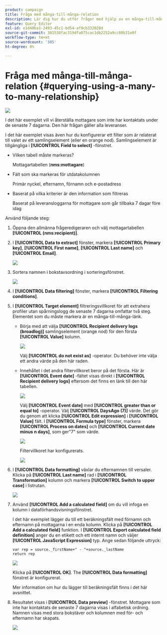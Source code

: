 ```yaml
---
product: campaign
title: Fråga med många-till-många-relation
description: Lär dig hur du utför frågor med hjälp av en många-till-många-relation
feature: Query Editor
exl-id: e1d40ba1-2493-45c1-bd54-af9cb332028d
source-git-commit: 381538fac319dfa075cac3db2252a9cc80b31e0f
workflow-type: tm+mt
source-wordcount: '385'
ht-degree: 0%

---
```


# Fråga med många-till-många-relation {#querying-using-a-many-to-many-relationship}

![](../../assets/v7-only.svg)

I det här exemplet vill vi återställa mottagare som inte har kontaktats under de senaste 7 dagarna. Den här frågan gäller alla leveranser.

I det här exemplet visas även hur du konfigurerar ett filter som är relaterat till valet av ett samlingselement (eller en orange nod). Samlingselement är tillgängliga i **[!UICONTROL Field to select]** -fönstret.

* Vilken tabell måste markeras?

   Mottagartabellen (**nms:mottagare**)

* Fält som ska markeras för utdatakolumnen

   Primär nyckel, efternamn, förnamn och e-postadress

* Baserat på vilka kriterier är den information som filtreras

   Baserat på leveransloggarna för mottagare som går tillbaka 7 dagar före idag

Använd följande steg:

1. Öppna den allmänna frågeredigeraren och välj mottagartabellen **[!UICONTROL (nms:recipient)]**.
1. I **[!UICONTROL Data to extract]** fönster, markera **[!UICONTROL Primary key]**, **[!UICONTROL First name]**, **[!UICONTROL Last name]** och **[!UICONTROL Email]**.

   ![](assets/query_editor_nveau_33.png)

1. Sortera namnen i bokstavsordning i sorteringsfönstret.

   ![](assets/query_editor_nveau_34.png)

1. I **[!UICONTROL Data filtering]** fönster, markera **[!UICONTROL Filtering conditions]**.
1. I **[!UICONTROL Target element]** filtreringsvillkoret för att extrahera profiler utan spårningslogg de senaste 7 dagarna omfattar två steg. Elementet som du måste markera är en många-till-många-länk.

   * Börja med att välja **[!UICONTROL Recipient delivery logs (broadlog)]** samlingselement (orange nod) för den första **[!UICONTROL Value]** kolumn.

      ![](assets/query_editor_nveau_67.png)

      Välj **[!UICONTROL do not exist as]** -operator. Du behöver inte välja ett andra värde på den här raden.

   * Innehållet i det andra filtervillkoret beror på det första. Här är **[!UICONTROL Event date]** -fältet visas direkt i **[!UICONTROL Recipient delivery logs]** eftersom det finns en länk till den här tabellen.

      ![](assets/query_editor_nveau_36.png)

      Välj **[!UICONTROL Event date]** med **[!UICONTROL greater than or equal to]** -operator. Välj **[!UICONTROL DaysAgo (7)]** värde. Det gör du genom att klicka **[!UICONTROL Edit expression]** i **[!UICONTROL Value]** fält. I **[!UICONTROL Formula type]** fönster, markera **[!UICONTROL Process on dates]** och **[!UICONTROL Current date minus n days]**, som ger&quot;7&quot; som värde.

      ![](assets/query_editor_nveau_37.png)

      Filtervillkoret har konfigurerats.

      ![](assets/query_editor_nveau_38.png)

1. I **[!UICONTROL Data formatting]** växlar du efternamnen till versaler. Klicka på **[!UICONTROL Last name]** rad i **[!UICONTROL Transformation]** kolumn och markera **[!UICONTROL Switch to upper case]** i listrutan.

   ![](assets/query_editor_nveau_39.png)

1. Använd **[!UICONTROL Add a calculated field]** om du vill infoga en kolumn i dataförhandsvisningsfönstret.

   I det här exemplet lägger du till ett beräkningsfält med förnamn och efternamn på mottagarna i en enda kolumn. Klicka på **[!UICONTROL Add a calculated field]** funktion. I **[!UICONTROL Export calculated field definition]** anger du en etikett och ett internt namn och väljer **[!UICONTROL JavaScript Expression]** typ. Ange sedan följande uttryck:

   ```
   var rep = source._firstName+" - "+source._lastName
   return rep
   ```

   ![](assets/query_editor_nveau_40.png)

   Klicka på **[!UICONTROL OK]**. The **[!UICONTROL Data formatting]** fönstret är konfigurerat.

   Mer information om hur du lägger till beräkningsfält finns i det här avsnittet.

1. Resultatet visas i **[!UICONTROL Data preview]** -fönstret. Mottagare som inte har kontaktats de senaste 7 dagarna visas i alfabetisk ordning. Namnen visas med stora bokstäver och kolumnen med för- och efternamn har skapats.

   ![](assets/query_editor_nveau_41.png)
